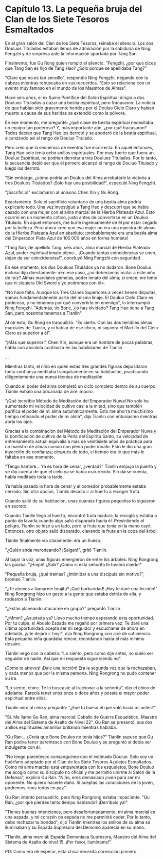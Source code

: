 
# Capítulo 13. La pequeña bruja del Clan de los Siete Tesoros Esmaltados


En el gran salón del Clan de los Siete Tesoros, reinaba el silencio. Los dos Douluos Titulados estaban llenos de admiración por la sabiduría de Ning Fengzhi y de sorpresa ante la información aportada por Tang San.

Finalmente, fue Gu Rong quien rompió el silencio. "Fengzhi, ¿por qué dices que Tang San es hijo de Tang Hao? ¿Solo porque se apellidaba Tang?"

"Claro que no es tan sencillo", respondió Ning Fengzhi, negando con la cabeza mientras rebuscaba en sus recuerdos. "Esto se relaciona con un evento muy famoso en el mundo de los Maestros de Almas".

Hace seis años, el ex Sumo Pontífice del Salón Espiritual dirigió a dos Douluos Titulados a cazar una bestia espiritual, pero fracasaron. La noticia de que habían sido gravemente heridos por el Douluo Cielo Claro y habían muerto a causa de sus heridas se extendió como la pólvora.

En ese momento, me pregunté: ¿qué clase de bestia espiritual necesitaba un equipo tan poderoso? Y, más importante aún, ¿por qué fracasaron? Todos decían que Tang Hao los derrotó y se apoderó de la bestia espiritual, alcanzando así el rango de Douluo Titulado.

Pero creo que la secuencia de eventos fue incorrecta. En aquel entonces, Tang Hao solo tenía ocho anillos espirituales. Por muy fuerte que fuera un Douluo Espiritual, no podrían derrotar a tres Douluos Titulados. Por lo tanto, la secuencia debió ser que él primero alcanzó el rango de Douluo Titulado y luego los derrotó.

"Sin embargo, ¿cómo podría un Douluo del Alma arrebatarle la victoria a tres Douluos Titulados? ¡Solo hay una posibilidad!", especuló Ning Fengzhi.

"¡Sacrificio!" exclamaron al unísono Chen Xin y Gu Rong.

Exactamente. Solo el sacrificio voluntario de una bestia alma podría explicarlo todo. Una vez investigué a Tang Hao y descubrí que se había casado con una mujer con el alma marcial de la Hierba Plateada Azul. Esto ocurrió en un momento crítico, justo antes de convertirse en un Douluo Titulado. En aquel entonces, me burlé ingenuamente de él por estar cegado por la belleza. Pero ahora creo que esa mujer no era una maestra de almas de la Hierba Plateada Azul en absoluto; ¡probablemente era una bestia alma del Emperador Plata Azul de 100.000 años en forma humana!

"Tang San, de apellido Tang, seis años, alma marcial de Hierba Plateada Azul, poder espiritual innato pleno... ¡Cuando tantas coincidencias se unen, dejan de ser coincidencias!", concluyó Ning Fengzhi con seguridad.

En ese momento, los dos Douluos Titulados ya no dudaron. Bone Douluo incluso dijo directamente: «En ese caso, ¿no deberíamos matar a este niño de raíz? Almas marciales gemelas, poder innato del alma; si crece, me temo que ni siquiera Old Sword y yo podremos con él».

"No hace falta. Aunque los Tres Clanes Superiores a veces tienen disputas, somos fundamentalmente parte del mismo linaje. El Douluo Cielo Claro es poderoso, y no tenemos por qué convertirlo en enemigo", lo interrumpió Ning Fengzhi. "Además, tío Bone, ¿lo has olvidado? Tang Hao tiene a Tang San, pero nosotros tenemos a Tianlin".

Al oír esto, Gu Rong se tranquilizó. "Es cierto. Con las dos temibles almas marciales de Tianlin, y ni hablar de ese chico, ni siquiera el Martillo del Cielo Claro es superior a él".

"¡Más que superior!" Chen Xin, aunque era un hombre de pocas palabras, habló con absoluta confianza en las habilidades de Tianlin.

...

Mientras tanto, el niño en quien estas tres grandes figuras depositaron tanta confianza meditaba tranquilamente en su habitación, practicando diligentemente una nueva técnica de meditación.

Cuando el poder del alma completó un ciclo completo dentro de su cuerpo, Tianlin exhaló una bocanada de aire impuro.

"¡Qué increíble Método de Meditación del Emperador Nuwa! No solo ha aumentado mi velocidad de cultivo casi a la mitad, sino que también purifica el poder de mi alma automáticamente. Esto me ahorra muchísimo tiempo refinando el poder de mi alma", dijo Tianlin con entusiasmo mientras abría los ojos.

Gracias a la combinación del Método de Meditación del Emperador Nuwa y la bonificación de cultivo de la Perla del Espíritu Santo, su velocidad de entrenamiento actual equivalía a más de veintisiete años de práctica para un maestro de almas común con pleno poder innato. Esto le dio una gran inyección de confianza; después de todo, el tiempo era lo que más le faltaba en ese momento.

"Tengo hambre... Ya es hora de cenar, ¿verdad?" Tianlin empujó la puerta y se dio cuenta de que el cielo ya se había oscurecido. Sin darse cuenta, había meditado toda la tarde.

Ya había pasado la hora de cenar y el comedor probablemente estaba cerrado. Sin otra opción, Tianlin decidió ir al huerto a recoger fruta.

Cuando salió de su habitación, unas cuantas figuras pequeñas lo siguieron en secreto.

Cuando Tianlin llegó al huerto, encontró fruta madura, la recogió y estaba a punto de lavarla cuando algo salió disparado hacia él. Presintiendo el peligro, Tianlin se hizo a un lado, pero la fruta que tenía en la mano cayó. Entonces, otro objeto salió disparado, clavando la fruta en la copa del árbol.

Tianlin finalmente vio claramente: era un hueso.

"¿Quién anda merodeando? ¡Salgan!", gritó Tianlin.

Al bajar la voz, unas figuras emergieron de entre los árboles. Ning Rongrong las guiaba. "¡Hmph! ¿Salir? ¡Como si esta señorita te tuviera miedo!"

"Pequeña bruja, ¿qué tramas? ¿Intimidar a una discípula sin motivo?", bromeó Tianlin.

"¿Te atreves a llamarme brujita? ¡Qué barbaridad! ¡Hoy te daré una lección!" Ning Rongrong hizo un gesto a la gente que estaba detrás de ella, y rodearon a Tianlin.

"¿Están planeando atacarme en grupo?" preguntó Tianlin.

"¿Mmm? ¿Asustada ya? Llevo mucho tiempo esperando esta oportunidad. Por tu culpa, el Abuelo Espada me regañó por primera vez. Te daré una última oportunidad: acepta ser mi seguidor y escúchame de ahora en adelante, ¡y te dejaré ir hoy!", dijo Ning Rongrong con aire de suficiencia. Esta pequeña niña guardaba rencor, recordando hasta el más mínimo desaire.

Tianlin negó con la cabeza. "Lo siento, pero como dije antes, no suelo ser seguidor de nadie. Así que mi respuesta sigue siendo no".

¡Cómo te atreves! ¡Dale una lección! Era la segunda vez que la rechazaban, y nada menos que por la misma persona. Ning Rongrong no pudo contener su ira.

"Lo siento, chico. Te lo buscaste al traicionar a la señorita", dijo el chico de adelante. Parecía tener unos once o doce años y poseía el mayor poder espiritual entre ellos.

Tianlin miró al niño y preguntó: "¿Fue tu hueso el que voló hacia mí antes?"

"Sí. Me llamo Gu Ran, alma marcial: Caballo de Guerra Esquelético, Maestro del Alma del Sistema de Asalto de Nivel 22". Gu Ran se presentó, sus dos anillos espirituales amarillos brillando mientras hablaba.

"Gu Ran... ¿Creía que Bone Douluo no tenía hijos?" Tianlin supuso que Gu Ran podría tener parentesco con Bone Douluo y se preguntó si debía ser indulgente con él.

"No tengo parentesco consanguíneo con el estimado Douluo. Solo soy un huérfano adoptado por el Clan de los Siete Tesoros Azulejos Esmaltados. Como mi alma marcial está emparentada con los esqueletos, Bone Douluo me acogió como su discípulo no oficial y me permitió unirme al Salón de la Defensa", explicó Gu Ran. "Niño, eres demasiado joven para ser mi oponente. No quiero hacerte daño. Si aceptas las condiciones de la joven, podremos irnos todos en paz".

Gu Ran intentó persuadirlo, pero Ning Rongrong estaba impaciente. "Gu Ran, ¿por qué pierdes tanto tiempo hablando? ¡Derríbalo ya!"

"Tienes buenas intenciones, pero desafortunadamente, mi alma marcial es una espada, y mi corazón de espada no me permitirá ceder. Por lo tanto, debo rechazar tu bondad", dijo Tianlin mientras los anillos de su alma se iluminaban y su Espada Supresora del Demonio aparecía en su mano.

"Tianlin, alma marcial: Espada Demoníaca Supresora, Maestro del Alma del Sistema de Asalto de nivel 15. ¡Por favor, ilumíname!"

PD: Como era de esperar, esta chica necesita corrección primero.